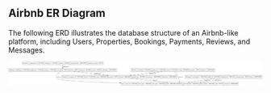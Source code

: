 ## Airbnb ER Diagram

The following ERD illustrates the database structure of an Airbnb-like platform, including Users, Properties, Bookings, Payments, Reviews, and Messages.

![ERD Diagram](./airbnb_erd.png)
